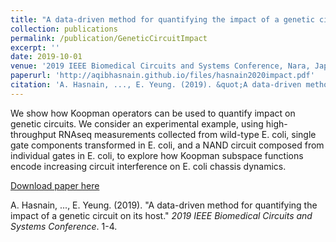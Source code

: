 ```yaml
---
title: "A data-driven method for quantifying the impact of a genetic circuit on its host"
collection: publications
permalink: /publication/GeneticCircuitImpact
excerpt: ''
date: 2019-10-01
venue: '2019 IEEE Biomedical Circuits and Systems Conference, Nara, Japan'
paperurl: 'http://aqibhasnain.github.io/files/hasnain2020impact.pdf'
citation: 'A. Hasnain, ..., E. Yeung. (2019). &quot;A data-driven method for quantifying the impact of a genetic circuit on its host.&quot; <i>2019 IEEE Biomedical Circuits and Systems Conference</i>. 1-4.'
---
```

We show how Koopman operators can be used to quantify impact on genetic circuits. We consider an experimental example, using high-throughput RNAseq measurements collected from wild-type E. coli, single gate components transformed in E. coli, and a NAND circuit composed from individual gates in E. coli, to explore how Koopman subspace functions encode increasing circuit interference on E. coli chassis dynamics.

[Download paper here](http://aqibhasnain.github.io/files/hasnain2020impact.pdf)

A. Hasnain, ..., E. Yeung. (2019). &quot;A data-driven method for quantifying the impact of a genetic circuit on its host.&quot; <i>2019 IEEE Biomedical Circuits and Systems Conference</i>. 1-4.